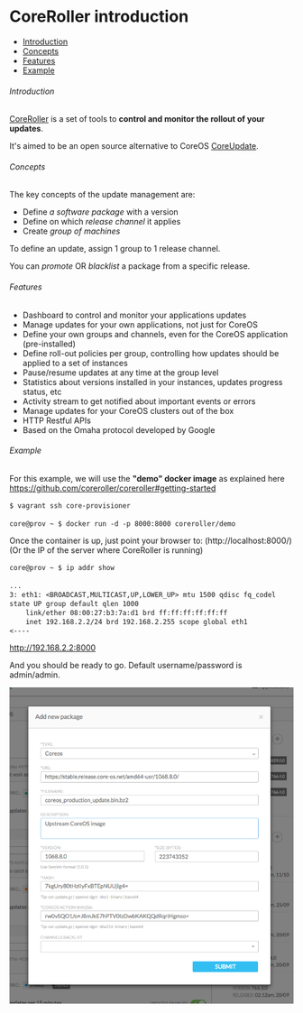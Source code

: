# CoreRoller introduction

<!-- MarkdownTOC depth=6 -->

- [Introduction](#introduction)
- [Concepts](#concepts)
- [Features](#features)
- [Example](#example)

<!-- /MarkdownTOC -->


###### Introduction

[CoreRoller](https://github.com/coreroller/coreroller) is a set of tools to **control and monitor the rollout of your updates**.

It's aimed to be an open source alternative to CoreOS [CoreUpdate](https://coreos.com/products/coreupdate/).


###### Concepts

The key concepts of the update management are:
* Define _a software package_ with a version
* Define on which _release channel_ it applies
* Create _group of machines_

To define an update, assign 1 group to 1 release channel.

You can _promote_ OR _blacklist_ a package from a specific release.


###### Features

* Dashboard to control and monitor your applications updates
* Manage updates for your own applications, not just for CoreOS
* Define your own groups and channels, even for the CoreOS application (pre-installed)
* Define roll-out policies per group, controlling how updates should be applied to a set of instances
* Pause/resume updates at any time at the group level
* Statistics about versions installed in your instances, updates progress status, etc
* Activity stream to get notified about important events or errors
* Manage updates for your CoreOS clusters out of the box
* HTTP Restful APIs
* Based on the Omaha protocol developed by Google


###### Example

For this example, we will use the **"demo" docker image** as explained here https://github.com/coreroller/coreroller#getting-started

```
$ vagrant ssh core-provisioner

core@prov ~ $ docker run -d -p 8000:8000 coreroller/demo
```

Once the container is up, just point your browser to: (http://localhost:8000/) (Or the IP of the server where CoreRoller is running)

```
core@prov ~ $ ip addr show

...
3: eth1: <BROADCAST,MULTICAST,UP,LOWER_UP> mtu 1500 qdisc fq_codel state UP group default qlen 1000
    link/ether 08:00:27:b3:7a:d1 brd ff:ff:ff:ff:ff:ff
    inet 192.168.2.2/24 brd 192.168.2.255 scope global eth1           <----
```

http://192.168.2.2:8000

And you should be ready to go. Default username/password is admin/admin.


![Create a package](../img/CoreRoller/CoreRoller-package-1.png)
